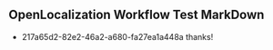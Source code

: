 ## OpenLocalization Workflow Test MarkDown
* 217a65d2-82e2-46a2-a680-fa27ea1a448a 
thanks!<!--HONumber=Mar16_HO2-->
